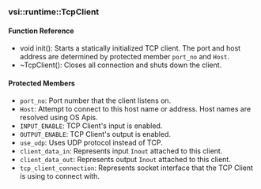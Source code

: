 ### vsi::runtime::TcpClient

#### Function Reference
- void init(): Starts a statically initialized TCP client. The port and host address are determined by protected member `port_no` and `Host`.
- ~TcpClient(): Closes all connection and shuts down the client.

#### Protected Members
- `port_no`: Port number that the client listens on.
- `Host`: Attempt to connect to this host name or address. Host names are resolved using OS Apis.
- `INPUT_ENABLE`: TCP Client's input is enabled.
- `OUTPUT_ENABLE`: TCP Client's output is enabled.
- `use_udp`: Uses UDP protocol instead of TCP.
- `client_data_in`: Represents input `Inout` attached to this client.
- `client_data_out`: Represents output `Inout` attached to this client.
- `tcp_client_connection`: Represents socket interface that the TCP Client is using to connect with.
